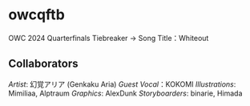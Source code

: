 # owcqftb
OWC 2024 Quarterfinals Tiebreaker -> Song Title：Whiteout
## Collaborators
*Artist*: 幻覚アリア (Genkaku Aria)
*Guest Vocal*：KOKOMI
*Illustrations*: Mimiliaa, Alptraum
*Graphics*: AlexDunk
*Storyboarders*: binarie, Himada
